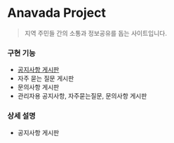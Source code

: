 # Anavada Project

> 지역 주민들 간의 소통과 정보공유를 돕는 사이트입니다.

### 구현 기능

+ [공지사항 게시판](#공지사항-게시판)
+ 자주 묻는 질문 게시판
+ 문의사항 게시판
+ 관리자용 공지사항, 자주묻는질문, 문의사항 게시판

### 상세 설명

+ 공지사항 게시판
